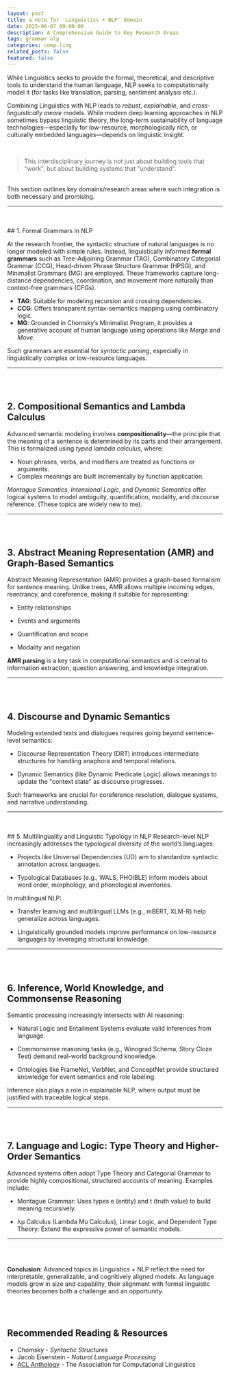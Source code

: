 ```yaml
---
layout: post
title: a note for 'Linguistics + NLP' domain 
date: 2025-06-07 09:00:00
description: A Comprehensive Guide to Key Research Areas 
tags: grammar nlp
categories: comp-ling
related_posts: false
featured: false
---
```


While Linguistics seeks to provide the formal, theoretical, and descriptive tools to understand the human language, NLP seeks to computationally model it (for tasks like translation, parsing, sentiment analysis etc.).

Combining Linguistics with NLP leads to *robust*, *explainable*, and *cross-linguistically aware* models. While modern deep learning approaches in NLP sometimes bypass linguistic theory, the long-term sustainability of language technologies—especially for low-resource, morphologically rich, or culturally embedded languages—depends on linguistic insight.

<br>

> This interdisciplinary journey is not just about building tools that "work", but about building systems that "understand".

<br>
This section outlines key domains/research areas where such integration is both necessary and promising.

---
<br>
<br>
## 1. Formal Grammars in NLP

At the research frontier, the syntactic structure of natural languages is no longer modeled with simple rules. Instead, linguistically informed **formal grammars** such as Tree-Adjoining Grammar (TAG), Combinatory Categorial Grammar (CCG), Head-driven Phrase Structure Grammar (HPSG), and Minimalist Grammars (MG) are employed. These frameworks capture long-distance dependencies, coordination, and movement more naturally than context-free grammars (CFGs).

- **TAG**: Suitable for modeling recursion and crossing dependencies.
- **CCG**: Offers transparent syntax-semantics mapping using combinatory logic.
- **MG**: Grounded in Chomsky’s Minimalist Program, it provides a generative account of human language using operations like *Merge* and *Move*.

Such grammars are essential for *syntactic parsing*, especially in linguistically complex or low-resource languages.

---
<br>
<br>

## 2. Compositional Semantics and Lambda Calculus

Advanced semantic modeling involves **compositionality**—the principle that the meaning of a sentence is determined by its parts and their arrangement. This is formalized using *typed lambda calculus*, where:
- Noun phrases, verbs, and modifiers are treated as functions or arguments.
- Complex meanings are built incrementally by function application.

*Montague Semantics*, *Intensional Logic*, and *Dynamic Semantics* offer logical systems to model ambiguity, quantification, modality, and discourse reference. (These topics are widely new to me).


---
<br>
<br>

## 3. Abstract Meaning Representation (AMR) and Graph-Based Semantics
Abstract Meaning Representation (AMR) provides a graph-based formalism for sentence meaning. Unlike trees, AMR allows multiple incoming edges, reentrancy, and coreference, making it suitable for representing:

* Entity relationships

* Events and arguments

* Quantification and scope

* Modality and negation

**AMR parsing** is a key task in computational semantics and is central to information extraction, question answering, and knowledge integration.

---

<br>
<br>

## 4. Discourse and Dynamic Semantics
Modeling extended texts and dialogues requires going beyond sentence-level semantics:

* Discourse Representation Theory (DRT) introduces intermediate structures for handling anaphora and temporal relations.

* Dynamic Semantics (like Dynamic Predicate Logic) allows meanings to update the "context state" as discourse progresses.

Such frameworks are crucial for coreference resolution, dialogue systems, and narrative understanding.

---

<br>
<br>
## 5. Multilinguality and Linguistic Typology in NLP
Research-level NLP increasingly addresses the typological diversity of the world’s languages:

* Projects like Universal Dependencies (UD) aim to standardize syntactic annotation across languages.

* Typological Databases (e.g., WALS, PHOIBLE) inform models about word order, morphology, and phonological inventories.

In multilingual NLP:

* Transfer learning and multilingual LLMs (e.g., mBERT, XLM-R) help generalize across languages.

* Linguistically grounded models improve performance on low-resource languages by leveraging structural knowledge.

---

<br>
<br>

## 6. Inference, World Knowledge, and Commonsense Reasoning
Semantic processing increasingly intersects with AI reasoning:

* Natural Logic and Entailment Systems evaluate valid inferences from language.

* Commonsense reasoning tasks (e.g., Winograd Schema, Story Cloze Test) demand real-world background knowledge.

* Ontologies like FrameNet, VerbNet, and ConceptNet provide structured knowledge for event semantics and role labeling.

Inference also plays a role in explainable NLP, where output must be justified with traceable logical steps.


---
<br>
<br>

## 7. Language and Logic: Type Theory and Higher-Order Semantics
Advanced systems often adopt Type Theory and Categorial Grammar to provide highly compositional, structured accounts of meaning. Examples include:

* Montague Grammar: Uses types e (entity) and t (truth value) to build meaning recursively.

* λμ Calculus (Lambda Mu Calculus), Linear Logic, and Dependent Type Theory: Extend the expressive power of semantic models.

---

<br>
<br>

**Conclusion**: Advanced topics in Linguistics + NLP reflect the need for interpretable, generalizable, and cognitively aligned models. As language models grow in size and capability, their alignment with formal linguistic theories becomes both a challenge and an opportunity.


<br>
<br>

## Recommended Reading & Resources

- Chomsky - *Syntactic Structures*
- Jacob Eisenstein - *Natural Language Processing*
- [ACL Anthology](https://aclanthology.org) - The Association for Computational Linguistics